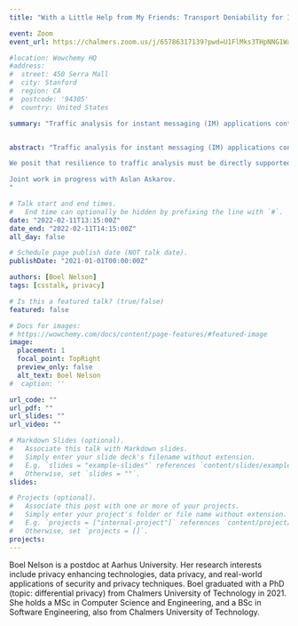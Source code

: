 ```yaml
---
title: "With a Little Help from My Friends: Transport Deniability for Instant Messaging"

event: Zoom
event_url: https://chalmers.zoom.us/j/65786317139?pwd=U1FlMks3THpNNG1WaFRJNkJxQXdBQT09

#location: Wowchemy HQ
#address:
#  street: 450 Serra Mall
#  city: Stanford
#  region: CA
#  postcode: '94305'
#  country: United States

summary: "Traffic analysis for instant messaging (IM) applications continues to pose an important privacy challenge. In particular, transport-level data can leak unintentional information about IM – such as who communicates with whom. Existing tools for metadata privacy have adoption obstacles, including the risks of being scrutinized for having a particular app installed, and performance overheads incompatible with mobile devices."


abstract: "Traffic analysis for instant messaging (IM) applications continues to pose an important privacy challenge. In particular, transport-level data can leak unintentional information about IM – such as who communicates with whom. Existing tools for metadata privacy have adoption obstacles, including the risks of being scrutinized for having a particular app installed, and performance overheads incompatible with mobile devices.

We posit that resilience to traffic analysis must be directly supported by major IM services themselves, and must be done in a low-cost manner without breaking existing features. As a first step in this direction, we propose a hybrid messaging model that combines regular and deniable messages. We present a novel protocol for deniable instant messaging, which we call DenIM. DenIM is built on the principle that deniable messages can be made indistinguishable from regular messages with a little help from a user’s friends. Deniable messages’ network traffic can then be explained by a plausible cover story. DenIM achieves overhead proportional to the messages sent, as opposed to scaling with time or number of users. To show the effectiveness of DenIM, we implement a trace simulator, and show that DenIM’s deniability guarantees hold against strong adversaries such as internet service providers.

Joint work in progress with Aslan Askarov.
"

# Talk start and end times.
#   End time can optionally be hidden by prefixing the line with `#`.
date: "2022-02-11T13:15:00Z"
date_end: "2022-02-11T14:15:00Z"
all_day: false

# Schedule page publish date (NOT talk date).
publishDate: "2021-01-01T00:00:00Z"

authors: [Boel Nelson]
tags: [csstalk, privacy]

# Is this a featured talk? (true/false)
featured: false

# Docs for images:
# https://wowchemy.com/docs/content/page-features/#featured-image
image:
  placement: 1
  focal_point: TopRight
  preview_only: false
  alt_text: Boel Nelson
#  caption: ''

url_code: ""
url_pdf: ""
url_slides: ""
url_video: ""

# Markdown Slides (optional).
#   Associate this talk with Markdown slides.
#   Simply enter your slide deck's filename without extension.
#   E.g. `slides = "example-slides"` references `content/slides/example-slides.md`.
#   Otherwise, set `slides = ""`.
slides:

# Projects (optional).
#   Associate this post with one or more of your projects.
#   Simply enter your project's folder or file name without extension.
#   E.g. `projects = ["internal-project"]` references `content/project/deep-learning/index.md`.
#   Otherwise, set `projects = []`.
projects:
---
```


Boel Nelson is a postdoc at Aarhus University. Her research interests include privacy enhancing technologies, data privacy, and real-world applications of security and privacy techniques.
Boel graduated with a PhD (topic: differential privacy) from Chalmers University of Technology in 2021. She holds a MSc in Computer Science and Engineering, and a BSc in Software Engineering, also from Chalmers University of Technology.
